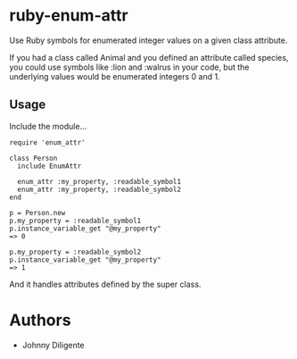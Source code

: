 ruby-enum-attr
==============

Use Ruby symbols for enumerated integer values on a given class attribute.

If you had a class called Animal and you defined an attribute called species, you could 
use symbols like :lion and :walrus in your code, but the underlying values would be enumerated
integers 0 and 1.

Usage
-----

Include the module...

    require 'enum_attr'

    class Person
      include EnumAttr

      enum_attr :my_property, :readable_symbol1
      enum_attr :my_property, :readable_symbol2
    end

    p = Person.new
    p.my_property = :readable_symbol1
    p.instance_variable_get "@my_property"
    => 0

    p.my_property = :readable_symbol2
    p.instance_variable_get "@my_property"
    => 1

And it handles attributes defined by the super class.

Authors
===========

* Johnny Diligente                       